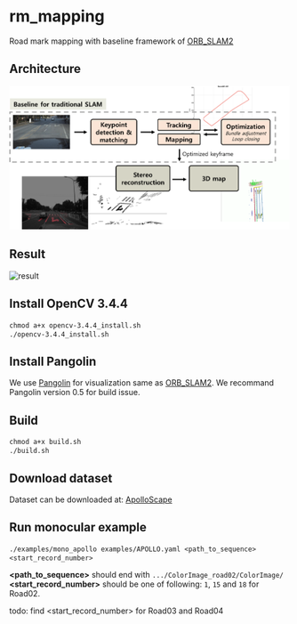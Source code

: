 # rm_mapping
Road mark mapping with baseline framework of [ORB_SLAM2](https://github.com/raulmur/ORB_SLAM2)

## Architecture
![architecture](./architecture.png)

## Result
![result](./result001-007fps10dth15localBA_LC_short.gif)

## Install OpenCV 3.4.4
```
chmod a+x opencv-3.4.4_install.sh
./opencv-3.4.4_install.sh
```

## Install Pangolin
We use [Pangolin](https://github.com/stevenlovegrove/Pangolin) for visualization same as [ORB_SLAM2](https://github.com/raulmur/ORB_SLAM2). We recommand Pangolin version 0.5 for build issue.

## Build
```
chmod a+x build.sh
./build.sh
```

## Download dataset
Dataset can be downloaded at: [ApolloScape](http://apolloscape.auto/lane_segmentation.html)

## Run monocular example
```
./examples/mono_apollo examples/APOLLO.yaml <path_to_sequence> <start_record_number>
```
**<path_to_sequence>** should end with `.../ColorImage_road02/ColorImage/`
**<start_record_number>** should be one of following: `1`, `15` and `18` for Road02.

todo: find <start_record_number> for Road03 and Road04
